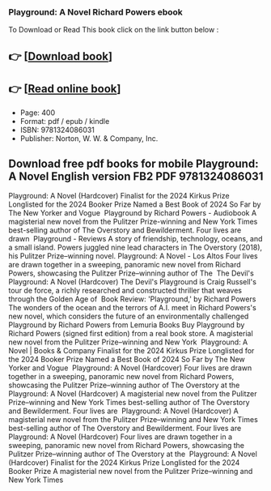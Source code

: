 ### Playground: A Novel Richard Powers ebook

To Download or Read This book click on the link button below :

## 👉  [**[Download book](http://get-pdfs.com/download.php?group=book&from=github.com&id=717117&lnk=1063 "Download book")**]

## 👉  [**[Read online book](http://get-pdfs.com/download.php?group=book&from=github.com&id=717117&lnk=1063 "Read online book")**]


* Page: 400
* Format: pdf / epub / kindle
* ISBN: 9781324086031
* Publisher: Norton, W. W. &amp; Company, Inc.



## Download free pdf books for mobile Playground: A Novel English version FB2 PDF 9781324086031



 Playground: A Novel (Hardcover) Finalist for the 2024 Kirkus Prize Longlisted for the 2024 Booker Prize Named a Best Book of 2024 So Far by The New Yorker and Vogue 
 Playground by Richard Powers - Audiobook A magisterial new novel from the Pulitzer Prize-winning and New York Times best-selling author of The Overstory and Bewilderment. Four lives are drawn 
 Playground - Reviews A story of friendship, technology, oceans, and a small island. Powers juggled nine lead characters in The Overstory (2018), his Pulitzer Prize–winning novel.
 Playground: A Novel - Los Altos Four lives are drawn together in a sweeping, panoramic new novel from Richard Powers, showcasing the Pulitzer Prize–winning author of The 
 The Devil&#039;s Playground: A Novel (Hardcover) The Devil&#039;s Playground is Craig Russell&#039;s tour de force, a richly researched and constructed thriller that weaves through the Golden Age of 
 Book Review: &#039;Playground,&#039; by Richard Powers The wonders of the ocean and the terrors of A.I. meet in Richard Powers&#039;s new novel, which considers the future of an environmentally challenged 
 Playground by Richard Powers from Lemuria Books Buy Playground by Richard Powers (signed first edition) from a real book store. A magisterial new novel from the Pulitzer Prize–winning and New York 
 Playground: A Novel | Books &amp; Company Finalist for the 2024 Kirkus Prize Longlisted for the 2024 Booker Prize Named a Best Book of 2024 So Far by The New Yorker and Vogue 
 Playground: A Novel (Hardcover) Four lives are drawn together in a sweeping, panoramic new novel from Richard Powers, showcasing the Pulitzer Prize–winning author of The Overstory at the 
 Playground: A Novel (Hardcover) A magisterial new novel from the Pulitzer Prize–winning and New York Times best-selling author of The Overstory and Bewilderment. Four lives are 
 Playground: A Novel (Hardcover) A magisterial new novel from the Pulitzer Prize–winning and New York Times best-selling author of The Overstory and Bewilderment. Four lives are 
 Playground: A Novel (Hardcover) Four lives are drawn together in a sweeping, panoramic new novel from Richard Powers, showcasing the Pulitzer Prize–winning author of The Overstory at the 
 Playground: A Novel (Hardcover) Finalist for the 2024 Kirkus Prize Longlisted for the 2024 Booker Prize A magisterial new novel from the Pulitzer Prize–winning and New York Times 





